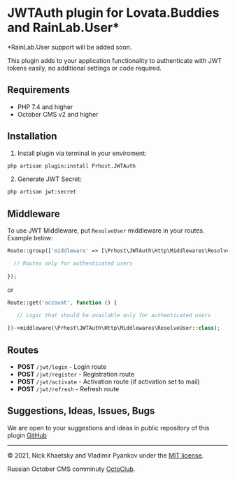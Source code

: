 # JWTAuth plugin for Lovata.Buddies and RainLab.User*
*RainLab.User support will be added soon.

This plugin adds to your application functionality to authenticate with JWT tokens easily, no additional settings or code required.

## Requirements

- PHP 7.4 and higher
- October CMS v2 and higher

## Installation

1. Install plugin via terminal in your enviroment:
```bash
php artisan plugin:install Prhost.JWTAuth
```

2. Generate JWT Secret:
```bash
php artisan jwt:secret
```

## Middleware

To use JWT Middleware, put `ResolveUser` middleware in your routes. Example below:

```php
Route::group(['middleware' => [\Prhost\JWTAuth\Http\Middlewares\ResolveUser::class]], function () {

  // Routes only for authenticated users
  
});
```

or 

```php
Route::get('account', function () {

   // Logic that should be available only for authenticated users
   
})->middleware(\Prhost\JWTAuth\Http\Middlewares\ResolveUser::class);
```

## Routes

- **POST** `/jwt/login` - Login route
- **POST** `/jwt/register` - Registration route
- **POST** `/jwt/activate` - Activation route (if activation set to mail)
- **POST** `/jwt/refresh` - Refresh route

## Suggestions, Ideas, Issues, Bugs


We are open to your suggestions and ideas in public repository of this plugin [GitHub](https://github.com/FlusherDock1/JWTAuth)


---
© 2021, Nick Khaetsky and Vladimir Pyankov under the [MIT license](https://opensource.org/licenses/MIT).

Russian October CMS comminuty [OctoClub](https://octoclub.ru/).
